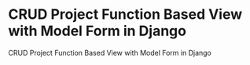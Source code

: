 # CRUD Project Function Based View with Model Form in Django
 CRUD Project Function Based View with Model Form in Django
